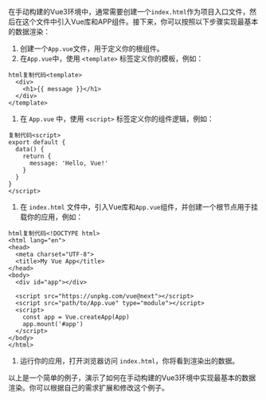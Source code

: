 在手动构建的Vue3环境中，通常需要创建一个`index.html`作为项目入口文件，然后在这个文件中引入Vue库和APP组件。接下来，你可以按照以下步骤实现最基本的数据渲染：

1. 创建一个`App.vue`文件，用于定义你的根组件。
2. 在`App.vue`中，使用 `<template>` 标签定义你的模板，例如：

```
html复制代码<template>
  <div>
    <h1>{{ message }}</h1>
  </div>
</template>
```

1. 在 `App.vue` 中，使用 `<script>` 标签定义你的组件逻辑，例如：

```
复制代码<script>
export default {
  data() {
    return {
      message: 'Hello, Vue!'
    }
  }
}
</script>
```

1. 在 `index.html` 文件中，引入Vue库和`App.vue`组件，并创建一个根节点用于挂载你的应用，例如：

```
html复制代码<!DOCTYPE html>
<html lang="en">
<head>
  <meta charset="UTF-8">
  <title>My Vue App</title>
</head>
<body>
  <div id="app"></div>

  <script src="https://unpkg.com/vue@next"></script>
  <script src="path/to/App.vue" type="module"></script>
  <script>
    const app = Vue.createApp(App)
    app.mount('#app')
  </script>
</body>
</html>
```

1. 运行你的应用，打开浏览器访问 `index.html`，你将看到渲染出的数据。

以上是一个简单的例子，演示了如何在手动构建的Vue3环境中实现最基本的数据渲染。你可以根据自己的需求扩展和修改这个例子。